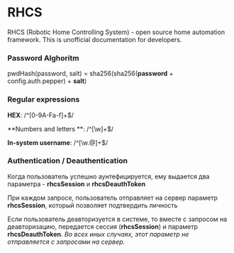 RHCS
======
RHCS (Robotic Home Controlling System) - open source home automation framework.
This is unofficial documentation for developers.

### Password Alghoritm
pwdHash(password, salt) =  sha256(sha256(**password** + config.auth.pepper) + **salt**)

### Regular expressions
**HEX**: /^[0-9A-Fa-f]+$/

**Numbers and letters **: /^[\w]+$/

**In-system username**: /^[\w.@]+$/

### Authentication / Deauthentication

Когда пользователь успешно аунтефицируется, ему выдается два параметра - **rhcsSession** и **rhcsDeauthToken**

При каждом запросе, пользователь отправляет на сервер параметр **rhcsSession**, который позволяет подтвердить личность

Если пользователь деавторизуется в системе, то вместе с запросом на деавторизацию, передается сессия (**rhcsSession**) и параметр **rhcsDeauthToken**. *Во всех иных случаях, этот параметр не отправляется с запросами на сервер.*